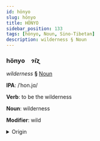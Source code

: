 ```yaml
---
id: hönyo
slug: hönyo
title: HÖNYO
sidebar_position: 133
tags: [hönyo, Noun, Sino-Tibetan]
description: wilderness § Noun
---
```


### hönyo&emsp;<span kind="abugida">ɂ̃ıɀ</span>

*wilderness* **§** [Noun](../../tags/Noun)

**IPA**: /ˈhon.jɑ/

**Verb**: to be the wilderness

**Noun**: wilderness

**Modifier**: wild

<details>
    <summary>Origin</summary>
    Min, Southern 荒野 hong-iá /hɔŋia/<br/>
    <em>Sino-Tibetan Language Family</em>
</details>